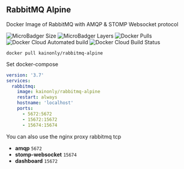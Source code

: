 ## RabbitMQ Alpine

Docker Image of RabbitMQ with AMQP & STOMP Websocket protocol

![MicroBadger Size](https://img.shields.io/microbadger/image-size/kainonly/rabbitmq-alpine.svg?style=flat-square)
![MicroBadger Layers](https://img.shields.io/microbadger/layers/kainonly/rabbitmq-alpine.svg?style=flat-square)
![Docker Pulls](https://img.shields.io/docker/pulls/kainonly/rabbitmq-alpine.svg?style=flat-square)
![Docker Cloud Automated build](https://img.shields.io/docker/cloud/automated/kainonly/rabbitmq-alpine.svg?style=flat-square)
![Docker Cloud Build Status](https://img.shields.io/docker/cloud/build/kainonly/rabbitmq-alpine.svg?style=flat-square)

```shell
docker pull kainonly/rabbitmq-alpine
```

Set docker-compose

```yml
version: '3.7'
services:
  rabbitmq:
    image: kainonly/rabbitmq-alpine
    restart: always
    hostname: 'localhost'
    ports:
      - 5672:5672
      - 15672:15672
      - 15674:15674
```

You can also use the nginx proxy rabbitmq tcp

- **amqp** `5672`
- **stomp-websocket** `15674`
- **dashboard** `15672`
